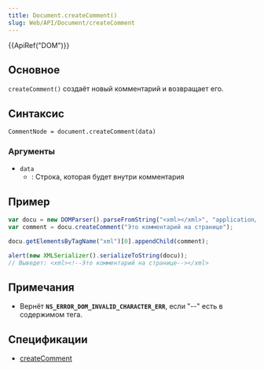 ```yaml
---
title: Document.createComment()
slug: Web/API/Document/createComment
---
```


{{ApiRef("DOM")}}

## Основное

`createComment()` создаёт новый комментарий и возвращает его.

## Синтаксис

```
CommentNode = document.createComment(data)
```

### Аргументы

- `data`
  - : Строка, которая будет внутри комментария

## Пример

```js
var docu = new DOMParser().parseFromString("<xml></xml>", "application/xml");
var comment = docu.createComment("Это комментарий на странице");

docu.getElementsByTagName("xml")[0].appendChild(comment);

alert(new XMLSerializer().serializeToString(docu));
// Выведет: <xml><!--Это комментарий на странице--></xml>
```

## Примечания

- Вернёт **`NS_ERROR_DOM_INVALID_CHARACTER_ERR`**, если "--" есть в содержимом тега.

## Спецификации

- [createComment](http://www.w3.org/TR/REC-DOM-Level-1/level-one-core.html#method-createComment)
